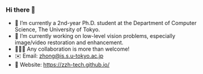 ### Hi there 👋

- 🌱 I’m currently a 2nd-year Ph.D. student at the Department of Computer Science, The University of Tokyo.
- 🔭 I’m currently working on low-level vision problems, especially image/video restoration and enhancement.
- :people_holding_hands: Any collaboration is more than welcome!
- :envelope: Email: zhong@is.s.u-tokyo.ac.jp
- :watermelon: Website: https://zzh-tech.github.io/
